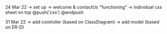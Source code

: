 24 Mar 22
-> set up
-> welcome & contactUs "functioning"
-> individual css sheet on top
@push('css')
    <link rel="stylesheet" href="{{asset('css/contact.css')}}">
@endpush

31 Mar 22
-> add controller (based on ClassDiagram)
-> add model (based on ER-D)